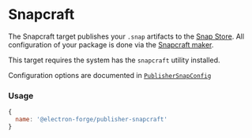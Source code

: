 # Snapcraft

The Snapcraft target publishes your `.snap` artifacts to the [Snap Store](https://snapcraft.io/store). All configuration of your package is done via the [Snapcraft maker](../makers/snapcraft.md).

This target requires the system has the `snapcraft` utility installed.

Configuration options are documented in [`PublisherSnapConfig`](https://js.electronforge.io/publisher/snapcraft/interfaces/publishersnapcraftconfig.html)

### Usage

```javascript
{
  name: '@electron-forge/publisher-snapcraft'
}
```

